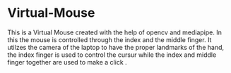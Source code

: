 # Virtual-Mouse
This is a Virtual Mouse created with the help of opencv and mediapipe. In this the mouse is controlled through the index and the middle finger. It utilzes the camera of the laptop to have the proper landmarks of the hand, the index finger is used to control the cursur while the index and middle finger together are used to make a click .
